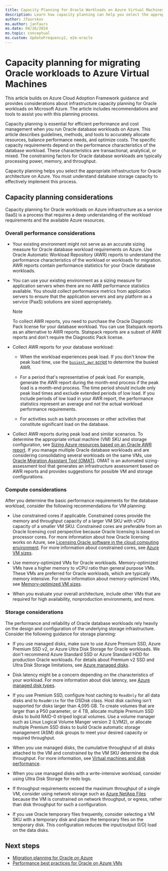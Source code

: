 ```yaml
---
title: Capacity Planning for Oracle Workloads on Azure Virtual Machines
description: Learn how capacity planning can help you select the appropriate infrastructure for Oracle workloads on Azure infrastructure as a service.
author: Jfaurskov
ms.author: janfaurs
ms.date: 04/26/2024
ms.topic: conceptual
ms.custom: UpdateFrequency2, e2e-oracle
---
```


# Capacity planning for migrating Oracle workloads to Azure Virtual Machines

This article builds on Azure Cloud Adoption Framework guidance and provides considerations about infrastructure capacity planning for Oracle workloads on Microsoft Azure. The article includes recommendations and tools to assist you with this planning process.

Capacity planning is essential for efficient performance and cost management when you run Oracle database workloads on Azure. This article describes guidelines, methods, and tools to accurately allocate resources, balance performance needs, and optimize costs. The specific capacity requirements depend on the performance characteristics of the database workload. These characteristics are transactional, analytical, or mixed. The constraining factors for Oracle database workloads are typically processing power, memory, and throughput.

Capacity planning helps you select the appropriate infrastructure for Oracle architecture on Azure. You must understand database storage capacity to effectively implement this process.

## Capacity planning considerations

Capacity planning for Oracle workloads on Azure infrastructure as a service (IaaS) is a process that requires a deep understanding of the workload requirements and the available Azure resources.

### Overall performance considerations

- Your existing environment might not serve as an accurate sizing measure for Oracle database workload requirements on Azure. Use Oracle Automatic Workload Repository (AWR) reports to understand the performance characteristics of the workload or workloads for migration. AWR reports contain performance statistics for your Oracle database workloads.

- You can use your existing environment as a sizing measure for application servers when there are no AWR performance statistics available. You should collect performance metrics from application servers to ensure that the application servers and any platform as a service (PaaS) solutions are sized appropriately.

  > [!NOTE]
  > To collect AWR reports, you need to purchase the Oracle Diagnostic Pack license for your database workload. You can use Statspack reports as an alternative to AWR reports. Statspack reports are a subset of AWR reports and don't require the Diagnostic Pack license.

- Collect AWR reports for your database workload:

  - When the workload experiences peak load. If you don't know the peak load time, use the [`busiest_awr` script](https://github.com/Azure/Oracle-Workloads-for-Azure/blob/main/az-oracle-sizing/busiest_awr.sql) to determine the busiest AWR.
  
  - For a period that's representative of peak load. For example, generate the AWR report during the month-end process if the peak load is a month-end process. The time period should include only peak load times and exclude extended periods of low load. If you include periods of low load in your AWR report, the performance statistics represent an average and not the actual workload performance requirements.
  
  - For activities such as batch processes or other activities that constitute significant load on the database.
  
- Collect AWR reports during peak load and similar scenarios. To determine the appropriate virtual machine (VM) SKU and storage configuration, see [Sizing Azure resources based on an Oracle AWR report](https://aka.ms/oracle/azure-iaas-sizing). If you manage multiple Oracle database workloads and are considering consolidating several workloads on the same VMs, use [Oracle Migration Assistant Tool (OMAT)](https://aka.ms/lza/oracle/omat). OMAT is an automated sizing-assessment tool that generates an infrastructure assessment based on AWR reports and provides suggestions for possible VM and storage configurations.

### Compute considerations

After you determine the basic performance requirements for the database workload, consider the following recommendations for VM planning:

- Use constrained cores if applicable. Constrained cores provide the memory and throughput capacity of a larger VM SKU with vCPU capacity of a smaller VM SKU. Constrained cores are preferable from an Oracle licensing cost perspective because Oracle licensing is based on processor cores. For more information about how Oracle licensing works on Azure, see [Licensing Oracle software in the cloud computing environment](https://www.oracle.com/us/corporate/pricing/cloud-licensing-070579.pdf). For more information about constrained cores, see [Azure VM sizes](/azure/virtual-machines/sizes).

- Use memory-optimized VMs for Oracle workloads. Memory-optimized VMs have a higher memory to vCPU ratio than general purpose VMs. These VMs are preferred for Oracle workloads, which are typically memory intensive. For more information about memory-optimized VMs, see [Memory-optimized VM sizes](/azure/virtual-machines/sizes-memory).

- When you evaluate your overall architecture, include other VMs that are required for high availability, nonproduction environments, and more.

### Storage considerations

The performance and reliability of Oracle database workloads rely heavily on the design and configuration of the underlying storage infrastructure. Consider the following guidance for storage planning:

- If you use managed disks, make sure to use Azure Premium SSD, Azure Premium SSD v2, or Azure Ultra Disk Storage for Oracle workloads. We don't recommend Azure Standard SSD or Azure Standard HDD for production Oracle workloads. For details about Premium v2 SSD and Ultra Disk Storage limitations, see [Azure managed disks](/azure/virtual-machines/disks-types).

- Disk latency might be a concern depending on the characteristics of your workload. For more information about disk latency, see [Azure managed disk types](/azure/virtual-machines/disks-types#disk-type-comparison).

- If you use Premium SSD, configure host caching to `ReadOnly` for all data disks and to `ReadWrite` for the OSDisk class. Host disk caching isn't supported for disks larger than 4,095 GB. To create volumes that are larger than a P50 parameter, or 4 TB, allocate multiple Premium SSD disks to build RAID-0 striped logical volumes. Use a volume manager such as Linux Logical Volume Manger version 2 (LVM2), or allocate multiple Premium SSD disks to build Oracle automatic storage management (ASM) disk groups to meet your desired capacity or required throughput.

- When you use managed disks, the cumulative throughput of all disks attached to the VM and constrained by the VM SKU determine the disk throughput. For more information, see [Virtual machines and disk performance](/azure/virtual-machines/disks-performance#disk-io-capping).

- When you use managed disks with a write-intensive workload, consider using Ultra Disk Storage for redo logs.

- If throughput requirements exceed the maximum throughput of a single VM, consider using network storage such as [Azure NetApp Files](/azure/azure-netapp-files/azure-netapp-files-introduction) because the VM is constrained on network throughput, or egress, rather than disk throughput for such a configuration.

- If you use Oracle temporary files frequently, consider selecting a VM SKU with a temporary disk and place the temporary files on the temporary disk. This configuration reduces the input/output (I/O) load on the data disks.

## Next steps

- [Migration planning for Oracle on Azure](./oracle-migration-planning.md)
- [Performance best practices for Oracle on Azure VMs](/azure/virtual-machines/workloads/oracle/oracle-performance-best-practice)
